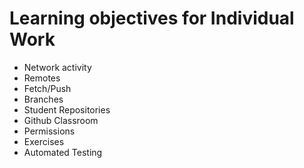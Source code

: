 # Learning objectives for Individual Work

* Network activity
* Remotes
* Fetch/Push
* Branches
* Student Repositories
* Github Classroom
* Permissions
* Exercises
* Automated Testing
